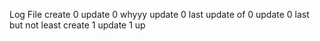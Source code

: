 Log File
create 0
update 0
whyyy
update 0
last update of 0
update 0 last but not least
create 1
update 1
up
